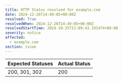 ```yaml
---
title: HTTP Status resolved for example.com
date: 2024-12-26T14:49:05+00:00Z
resolved: True
resolvedWhen: 2024-12-26T14:49:05+00:00Z
resolvedStartTime: 2024-10-25T21:09:43.191474+00:00
severity: notice
affected:
  - example.com
section: issue
---
```


| Expected Statuses | Actual Status  |
|-------------------|----------------|
| 200, 301, 302 | 200 |
